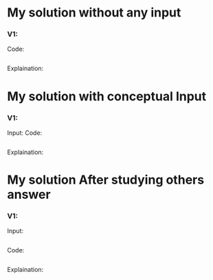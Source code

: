 # My solution without any input

### V1:
Code:
```js

```
Explaination:

# My solution with conceptual Input

### V1: 
Input:
Code:
```js

```
Explaination:

# My solution After studying others answer

### V1: 
Input:
```js

```
Code:
```js

```
Explaination: